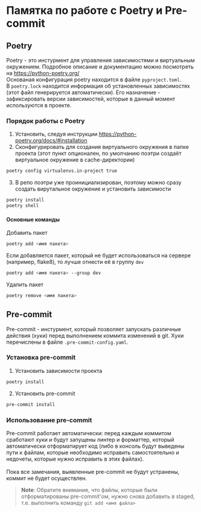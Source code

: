# Памятка по работе с Poetry и Pre-commit

## Poetry
Poetry - это инстурмент для управления зависимостями и виртуальным окружением. Подробное описание и документацию можно посмотреть на https://python-poetry.org/<br>
Основаная конфигурация poetry находится в файле `pyproject.toml`.<br>
В `poetry.lock` находится информация об установленных зависимостях (этот файл генерируется автоматически). Его назначение - зафиксировать версии зависимостей, которые в данный момент используются в проекте.<br>

### Порядок работы с Poetry
1. Установить, следуя инструкции https://python-poetry.org/docs/#installation
2. Сконфигурировать для создания виртуального окружения в папке проекта (этот пункт опционален, по умолчанию поэтри создаёт виртуальное окружение в cache-директории)
```sh
poetry config virtualenvs.in-project true
```
3. В репо поэтри уже проинициализирован, поэтому можно сразу создать вирутальное окружение и установить зависимости
```sh
poetry install
poetry shell
```

#### Основные команды

Добавить пакет
```sh
poetry add <имя пакета>
```
Если добавляется пакет, который не будет использоваться на сервере (например, flake8), то лучше отнести её в группу `dev`
```sh
poetry add <имя пакета> --group dev
```
Удалить пакет
```sh
poetry remove <имя пакета>
```

## Pre-commit
Pre-commit - инстурмент, который позволяет запускать различные действия (хуки) перед выполнением коммита изменений в git. Хуки перечислены в файле `.pre-commit-config.yaml`.

### Установка pre-commit
1. Установить зависимости проекта
```sh
poetry install
```
2. Установить pre-commit
```sh
pre-commit install
```

### Использование pre-commit
Pre-commit работает автоматически: перед каждым коммитом сработают хуки и будут запущены линтер и форматтер, который автоматически отформатирует код (либо в консоль будут выведены пути к файлам, которые необходимо исправить самостоятельно и недочеты, которые нужно исправить в этих файлах).<br><br>
Пока все замечания, выявленные pre-commit не будут устранены, коммит не будет осуществлен.
> **Note**:
> Обратите внимание, что файлы, которые были отформатированы pre-commit'ом, нужно снова добавить в staged, т.е. выполнить команду `git add <имя файла>`
